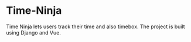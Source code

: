 # Time-Ninja
Time Ninja lets users track their time and also timebox. The project is built using Django and Vue.
